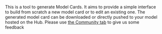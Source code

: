 
This is a tool to generate Model Cards. It aims to provide a simple interface to build from scratch a new model card or to edit an existing one. The generated model card can be downloaded or directly pushed to your model hosted on the Hub. Please use [the Community tab](https://huggingface.co/spaces/huggingface/Model_Cards_Writing_Tool/discussions) to give us some feedback 


